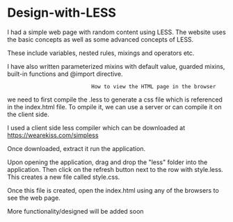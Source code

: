 # Design-with-LESS


I had a simple web page with random content using LESS. The website uses the basic concepts as well as some advanced concepts of LESS.

These include variables, nested rules, mixings and operators etc.

I have also written parameterized mixins with default value, guarded mixins, built-in functions and @import directive.

                               How to view the HTML page in the browser
                               
  we need to first compile the .less to generate a css file which is referenced in the index.html file. To ompile it, we can use a server or can compile it on the client side.
  
  I used a client side less compiler which can be downloaded at https://wearekiss.com/simpless
  
  Once downloaded, extract it run the application. 
  
  Upon opening the application, drag and drop the "less" folder into the application. Then click on the refresh button next to the row with style.less. This creates a new file called style.css. 
  
  Once this file is created, open the index.html using any of the browsers to see the web page.
 
  More functionality/designed will be added soon
  


